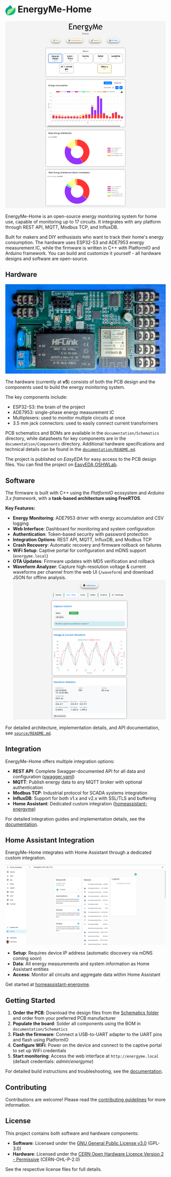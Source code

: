 # <img src="resources/logo.png" width="32" height="32" align="center"> EnergyMe-Home

![Homepage](resources/homepage.png)

EnergyMe-Home is an open-source energy monitoring system for home use, capable of monitoring up to 17 circuits. It integrates with any platform through REST API, MQTT, Modbus TCP, and InfluxDB.

Built for makers and DIY enthusiasts who want to track their home's energy consumption. The hardware uses ESP32-S3 and ADE7953 energy measurement IC, while the firmware is written in C++ with PlatformIO and Arduino framework. You can build and customize it yourself - all hardware designs and software are open-source.

## Hardware

![PCB](resources/PCB%20top%20view.jpg)

The hardware (currently at **v5**) consists of both the PCB design and the components used to build the energy monitoring system.

The key components include:

- ESP32-S3: the brain of the project
- ADE7953: single-phase energy measurement IC
- Multiplexers: used to monitor multiple circuits at once
- 3.5 mm jack connectors: used to easily connect current transformers

PCB schematics and BOMs are available in the `documentation/Schematics` directory, while datasheets for key components are in the `documentation/Components` directory. Additional hardware specifications and technical details can be found in the [`documentation/README.md`](documentation/README.md).

The project is published on *EasyEDA* for easy access to the PCB design files. You can find the project on [EasyEDA OSHWLab](https://oshwlab.com/jabrillo/multiple-channel-energy-meter).

## Software

The firmware is built with C++ using the *PlatformIO* ecosystem and *Arduino 3.x framework*, with a **task-based architecture using FreeRTOS**.

**Key Features:**

- **Energy Monitoring**: ADE7953 driver with energy accumulation and CSV logging
- **Web Interface**: Dashboard for monitoring and system configuration
- **Authentication**: Token-based security with password protection
- **Integration Options**: REST API, MQTT, InfluxDB, and Modbus TCP
- **Crash Recovery**: Automatic recovery and firmware rollback on failures
- **WiFi Setup**: Captive portal for configuration and mDNS support (`energyme.local`)
- **OTA Updates**: Firmware updates with MD5 verification and rollback
- **Waveform Analyzer**: Capture high-resolution voltage & current waveforms per channel from the web UI (`/waveform`) and download JSON for offline analysis. ![Waveform](resources/waveform.png)

For detailed architecture, implementation details, and API documentation, see [`source/README.md`](source/README.md).

## Integration

EnergyMe-Home offers multiple integration options:

- **REST API**: Complete Swagger-documented API for all data and configuration ([swagger.yaml](source/resources/swagger.yaml))
- **MQTT**: Publish energy data to any MQTT broker with optional authentication
- **Modbus TCP**: Industrial protocol for SCADA systems integration
- **InfluxDB**: Support for both v1.x and v2.x with SSL/TLS and buffering
- **Home Assistant**: Dedicated custom integration ([homeassistant-energyme](https://github.com/jibrilsharafi/homeassistant-energyme))

For detailed integration guides and implementation details, see the [documentation](documentation/README.md).

## Home Assistant Integration

EnergyMe-Home integrates with Home Assistant through a dedicated custom integration.

![Home Assistant Integration](resources/homeassistant_integration.png)

- **Setup**: Requires device IP address (automatic discovery via mDNS coming soon)
- **Data**: All energy measurements and system information as Home Assistant entities
- **Access**: Monitor all circuits and aggregate data within Home Assistant

Get started at [homeassistant-energyme](https://github.com/jibrilsharafi/homeassistant-energyme).

## Getting Started

1. **Order the PCB**: Download the design files from the [Schematics folder](documentation/Schematics/) and order from your preferred PCB manufacturer
2. **Populate the board**: Solder all components using the BOM in `documentation/Schematics`
3. **Flash the firmware**: Connect a USB-to-UART adapter to the UART pins and flash using PlatformIO
4. **Configure WiFi**: Power on the device and connect to the captive portal to set up WiFi credentials
5. **Start monitoring**: Access the web interface at `http://energyme.local` (default credentials: *admin*/*energyme*)

For detailed build instructions and troubleshooting, see the [documentation](documentation/README.md).

## Contributing

Contributions are welcome! Please read the [contributing guidelines](CONTRIBUTING.md) for more information.

## License

This project contains both software and hardware components:

- **Software**: Licensed under the [GNU General Public License v3.0](LICENSE) (GPL-3.0)
- **Hardware**: Licensed under the [CERN Open Hardware Licence Version 2 - Permissive](LICENSE-HARDWARE) (CERN-OHL-P-2.0)

See the respective license files for full details.
